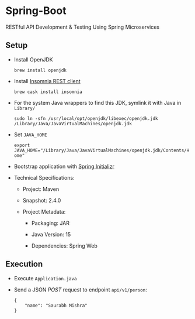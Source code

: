 # Spring-Boot

RESTful API Development & Testing Using Spring Microservices

## Setup

+ Install OpenJDK

  `brew install openjdk`

+ Install [Insomnia REST client][1]

  `brew cask install insomnia`

+ For the system Java wrappers to find this JDK, symlink it with Java in `Library/`

  `sudo ln -sfn /usr/local/opt/openjdk/libexec/openjdk.jdk /Library/Java/JavaVirtualMachines/openjdk.jdk`

+ Set `JAVA_HOME`

  `export JAVA_HOME="/Library/Java/JavaVirtualMachines/openjdk.jdk/Contents/Home"`

+ Bootstrap application with [Spring Initializr][2]

+ Technical Specifications:

  + Project: Maven

  + Snapshot: 2.4.0

  + Project Metadata:

    + Packaging: JAR

    + Java Version: 15

    + Dependencies: Spring Web

## Execution

+ Execute `Application.java`

+ Send a JSON *POST* request to endpoint `api/v1/person`:

  ```
  {
      "name": "Saurabh Mishra"
  }
  ```

[1]: https://github.com/Kong/insomnia
[2]: https://start.spring.io/
